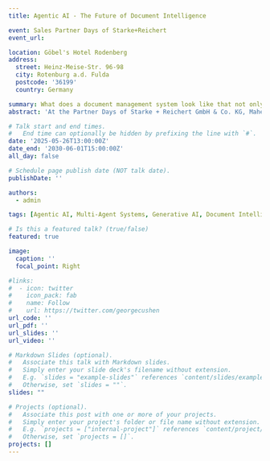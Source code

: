 ```yaml
---
title: Agentic AI - The Future of Document Intelligence

event: Sales Partner Days of Starke+Reichert
event_url: 

location: Göbel's Hotel Rodenberg
address:
  street: Heinz-Meise-Str. 96-98
  city: Rotenburg a.d. Fulda
  postcode: '36199'
  country: Germany

summary: What does a document management system look like that not only digitizes but also actively thinks along, analyzes, and takes action?
abstract: 'At the Partner Days of Starke + Reichert GmbH & Co. KG, Mahei M. Li, David Sonnabend, and Philipp Reinhard presented the University of Kassel’s project GenKITs to around 80 partners of the Starke-DMS network. The presentation outlined the evolution from static single agents to dynamic multi-agent systems capable of autonomous cooperation and decision-making. Using deep user interviews, co-creative workshops, and future research methods such as forecasting and backcasting, the team developed a vision for the future of document management. Key highlights included an agentic AI landscape, practical examples such as DocClassifier and DocAnalyst, and discussions of design challenges for agentic systems. The main takeaways emphasized the transition from GenAI to AgenticAI, from use cases to agents as co-workers, from problem-solution pairs to prompts, and from single agents to multi-agent systems while shaping a forward-looking vision of document management. The project is supported by the Hessian Ministry for Digitalization and Innovation and WIBank.'

# Talk start and end times.
#   End time can optionally be hidden by prefixing the line with `#`.
date: '2025-05-26T13:00:00Z'
date_end: '2030-06-01T15:00:00Z'
all_day: false

# Schedule page publish date (NOT talk date).
publishDate: ''

authors:
  - admin

tags: [Agentic AI, Multi-Agent Systems, Generative AI, Document Intelligence]

# Is this a featured talk? (true/false)
featured: true

image:
  caption: ''
  focal_point: Right

#links:
#  - icon: twitter
#    icon_pack: fab
#    name: Follow
#    url: https://twitter.com/georgecushen
url_code: ''
url_pdf: ''
url_slides: ''
url_video: ''

# Markdown Slides (optional).
#   Associate this talk with Markdown slides.
#   Simply enter your slide deck's filename without extension.
#   E.g. `slides = "example-slides"` references `content/slides/example-slides.md`.
#   Otherwise, set `slides = ""`.
slides: ""

# Projects (optional).
#   Associate this post with one or more of your projects.
#   Simply enter your project's folder or file name without extension.
#   E.g. `projects = ["internal-project"]` references `content/project/deep-learning/index.md`.
#   Otherwise, set `projects = []`.
projects: []
---
```

